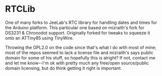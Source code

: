 RTCLib
======

One of many forks to JeeLab's RTC library for handling dates and times for the
Arduino platform. This particular one based on mizraith's fork for DS3231 &
Chronodot support. Originally forked for tweaks to squeeze it onto an ATTiny85
using TinyWire.

Throwing the GPL2.0 on the code since that's what I do with most of mine; most
of the repos seemed to lack a license file and mizraith's says public domain
for some of his stuff, so hopefully this is alright? If not, contact me and let
me know--I'm ok with pretty much any free/open source/public domain licensing,
but do think getting it right is important.
